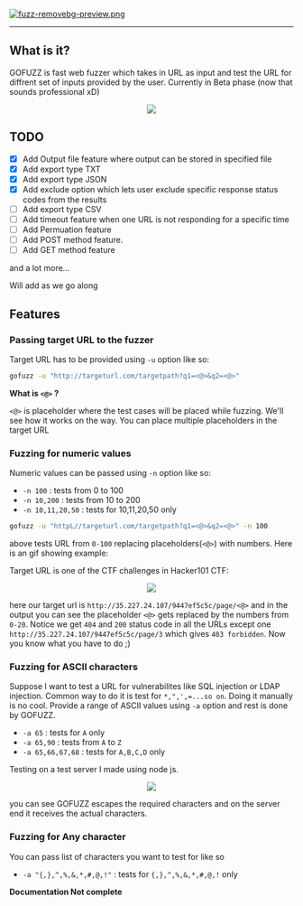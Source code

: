 [![fuzz-removebg-preview.png](https://i.postimg.cc/VsxCTCxS/fuzz-removebg-preview.png)](https://postimg.cc/rz9sRKFc)

<hr />

## What is it?

GOFUZZ is fast web fuzzer which takes in URL as input and test the URL for diffrent set of inputs provided by the user.
Currently in Beta phase (now that sounds professional xD)

<p align="center">
   <img src="https://i.postimg.cc/Mpmq7n2f/gofuzz-usage.png"/>
</p>

## TODO

- [x] Add Output file feature where output can be stored in specified file
- [X] Add export type TXT 
- [x] Add export type JSON
- [x] Add exclude option which lets user exclude specific response status codes from the results
- [ ] Add export type CSV
- [ ] Add timeout feature when one URL is not responding for a specific time
- [ ] Add Permuation feature
- [ ] Add POST method feature.
- [ ] Add GET method feature  

and a lot more... 

Will add as we go along

## Features

### Passing target URL to the fuzzer

Target URL has to be provided using `-u` option like so:

```bash
gofuzz -u "http://targeturl.com/targetpath?q1=<@>&q2=<@>"
```
**What is `<@>` ?**

`<@>` is placeholder where the test cases will be placed while fuzzing. We'll see how it works on the way. You can place multiple placeholders in the target URL

### Fuzzing for numeric values

Numeric values can be passed using `-n` option like so:

- `-n 100` : tests from 0 to 100
- `-n 10,200` : tests from 10 to 200
- `-n 10,11,20,50` : tests for 10,11,20,50 only

```bash
gofuzz -u "httpL//targeturl.com/targetpath?q1=<@>&q2=<@>" -n 100
```

above tests URL from `0-100` replacing placeholders(`<@>`) with numbers. Here is an gif showing example:

Target URL is one of the CTF challenges in Hacker101 CTF:

<p align="center">
  <img src="https://i.imgur.com/PLDrYIk.gif" />
</p>

here our target url is `http://35.227.24.107/9447ef5c5c/page/<@>` and in the output you can see the placeholder `<@>` gets replaced by the numbers from `0-20`. Notice we get `404` and `200` status code in all the URLs except one `http://35.227.24.107/9447ef5c5c/page/3` which gives `403 forbidden`. Now you know what you have to do ;)

### Fuzzing for ASCII characters

Suppose I want to test a URL for vulnerabilites like SQL injection or LDAP injection. Common way to do it is test for `*,",',=...so on`. Doing it manually is no cool. Provide a range of ASCII values using `-a` option and rest is done by GOFUZZ.

- `-a 65` : tests for `A` only
- `-a 65,90` : tests from `A` to `Z`
- `-a 65,66,67,68` : tests for `A,B,C,D` only

Testing on a test server I made using node js.

<p align="center">
   <img src="https://i.imgur.com/A0lVXcC.gif" />
</p>

you can see GOFUZZ escapes the required characters and on the server end it receives the actual characters.

### Fuzzing for Any character

You can pass list of characters you want to test for like so

- `-a "{,},^,%,&,*,#,@,!"` : tests for `{,},^,%,&,*,#,@,!` only


**Documentation Not complete**

